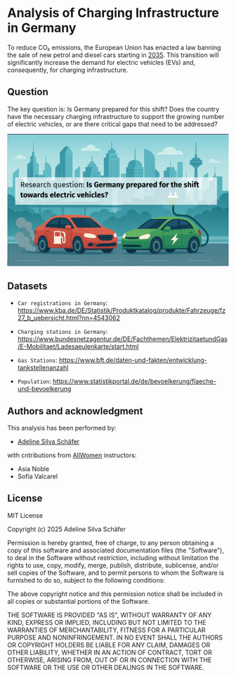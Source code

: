 # Analysis of Charging Infrastructure in Germany

To reduce CO₂ emissions, the European Union has enacted a law banning the sale of new petrol and diesel cars starting in [2035](https://www.europarl.europa.eu/topics/en/article/20221019STO44572/eu-ban-on-sale-of-new-petrol-and-diesel-cars-from-2035-explained). This transition will significantly increase the demand for electric vehicles (EVs) and, consequently, for charging infrastructure.

## Question
The key question is: Is Germany prepared for this shift? Does the country have the necessary charging infrastructure to support the growing number of electric vehicles, or are there critical gaps that need to be addressed?



![Research Question](./images/research_question.png)



## Datasets

- `Car registrations in Germany`:
https://www.kba.de/DE/Statistik/Produktkatalog/produkte/Fahrzeuge/fz27_b_uebersicht.html?nn=4543062

- `Charging stations in Germany`:
https://www.bundesnetzagentur.de/DE/Fachthemen/ElektrizitaetundGas/E-Mobilitaet/Ladesaeulenkarte/start.html

- `Gas Stations`: 
https://www.bft.de/daten-und-fakten/entwicklung-tankstellenanzahl

- `Population`:
https://www.statistikportal.de/de/bevoelkerung/flaeche-und-bevoelkerung


## Authors and acknowledgment

This analysis has been performed by:

- [Adeline Silva Schäfer](https://github.com/adelinerd)


with cntributions from [AllWomen](https://www.allwomen.tech/bootcamp/data-analytics-bootcamp/) instructors:

- Asia Noble
- Sofía Valcarel


## License

MIT License

Copyright (c) 2025 Adeline Silva Schäfer

Permission is hereby granted, free of charge, to any person obtaining a copy
of this software and associated documentation files (the "Software"), to deal
in the Software without restriction, including without limitation the rights
to use, copy, modify, merge, publish, distribute, sublicense, and/or sell
copies of the Software, and to permit persons to whom the Software is
furnished to do so, subject to the following conditions:

The above copyright notice and this permission notice shall be included in all
copies or substantial portions of the Software.

THE SOFTWARE IS PROVIDED "AS IS", WITHOUT WARRANTY OF ANY KIND, EXPRESS OR
IMPLIED, INCLUDING BUT NOT LIMITED TO THE WARRANTIES OF MERCHANTABILITY,
FITNESS FOR A PARTICULAR PURPOSE AND NONINFRINGEMENT. IN NO EVENT SHALL THE
AUTHORS OR COPYRIGHT HOLDERS BE LIABLE FOR ANY CLAIM, DAMAGES OR OTHER
LIABILITY, WHETHER IN AN ACTION OF CONTRACT, TORT OR OTHERWISE, ARISING FROM,
OUT OF OR IN CONNECTION WITH THE SOFTWARE OR THE USE OR OTHER DEALINGS IN THE
SOFTWARE.
